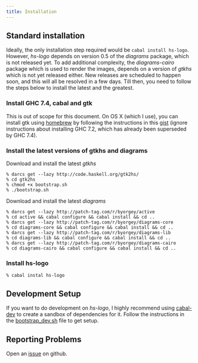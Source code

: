 ```yaml
---
title: Installation
---
```

## Standard installation

Ideally, the only installation step required would be `cabal install
hs-logo`. However, _hs-logo_ depends on version 0.5 of the _diagrams_ package,
which is not released yet. To add additional complexity, the _diagrams-cairo_
package which is used to render the images, depends on a version of _gtkhs_
which is not yet released either. New releases are scheduled to happen soon, and
this will all be resolved in a few days. Till then, you need to follow the steps
below to install the latest and the greatest.

### Install GHC 7.4, cabal and gtk

This is out of scope for this document. On OS X (which I use), you can install
gtk using [homebrew] by following the instructions in this [gist] (ignore instructions about
installing GHC 7.2, which has already been superseded by GHC 7.4).

[gist]: https://gist.github.com/1683922
[homebrew]: http://mxcl.github.com/homebrew/

### Install the latest versions of gtkhs and diagrams

Download and install the latest _gtkhs_

~~~
% darcs get --lazy http://code.haskell.org/gtk2hs/
% cd gtk2hs
% chmod +x bootstrap.sh
% ./bootstrap.sh
~~~

Download and install the latest _diagrams_

~~~
% darcs get --lazy http://patch-tag.com/r/byorgey/active
% cd active && cabal configure && cabal install && cd ..
% darcs get --lazy http://patch-tag.com/r/byorgey/diagrams-core
% cd diagrams-core && cabal configure && cabal install && cd ..
% darcs get --lazy http://patch-tag.com/r/byorgey/diagrams-lib
% cd diagrams-lib && cabal configure && cabal install && cd ..
% darcs get --lazy http://patch-tag.com/r/byorgey/diagrams-cairo
% cd diagrams-cairo && cabal configure && cabal install && cd ..
~~~

### Install hs-logo

~~~
% cabal instal hs-logo
~~~

## Development Setup

If you want to do development on _hs-logo_, I highly recommend using [cabal-dev]
to create a sandbox of dependencies for it. Follow the instructions in the
[bootstrap_dev.sh] file to get setup.

[cabal-dev]: https://github.com/creswick/cabal-dev
[bootstrap_dev.sh]: https://github.com/deepakjois/hs-logo/blob/master/bootstrap_dev.sh

## Reporting Problems

Open an [issue] on github.

[issue]: https://github.com/deepakjois/hs-logo/issues

